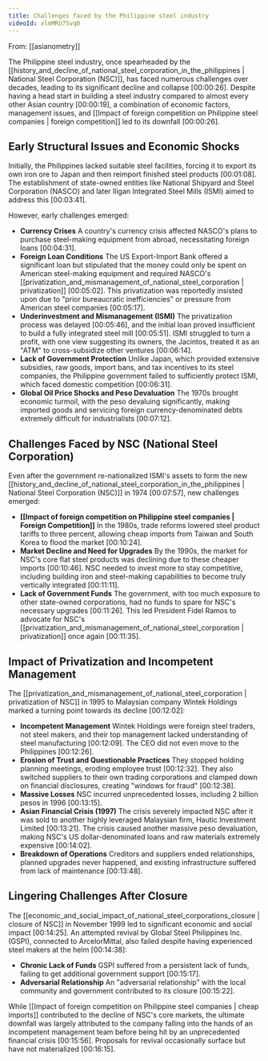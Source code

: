 ```yaml
---
title: Challenges faced by the Philippine steel industry
videoId: xlmMRU7Svq0
---
```


From: [[asianometry]] <br/> 

The Philippine steel industry, once spearheaded by the [[history_and_decline_of_national_steel_corporation_in_the_philippines | National Steel Corporation (NSC)]], has faced numerous challenges over decades, leading to its significant decline and collapse <a class="yt-timestamp" data-t="00:00:26">[00:00:26]</a>. Despite having a head start in building a steel industry compared to almost every other Asian country <a class="yt-timestamp" data-t="00:00:19">[00:00:19]</a>, a combination of economic factors, management issues, and [[Impact of foreign competition on Philippine steel companies | foreign competition]] led to its downfall <a class="yt-timestamp" data-t="00:00:26">[00:00:26]</a>.

## Early Structural Issues and Economic Shocks

Initially, the Philippines lacked suitable steel facilities, forcing it to export its own iron ore to Japan and then reimport finished steel products <a class="yt-timestamp" data-t="00:01:08">[00:01:08]</a>. The establishment of state-owned entities like National Shipyard and Steel Corporation (NASCO) and later Iligan Integrated Steel Mills (ISMI) aimed to address this <a class="yt-timestamp" data-t="00:03:41">[00:03:41]</a>.

However, early challenges emerged:
*   **Currency Crises** A country's currency crisis affected NASCO's plans to purchase steel-making equipment from abroad, necessitating foreign loans <a class="yt-timestamp" data-t="00:04:31">[00:04:31]</a>.
*   **Foreign Loan Conditions** The US Export-Import Bank offered a significant loan but stipulated that the money could only be spent on American steel-making equipment and required NASCO's [[privatization_and_mismanagement_of_national_steel_corporation | privatization]] <a class="yt-timestamp" data-t="00:05:02">[00:05:02]</a>. This privatization was reportedly insisted upon due to "prior bureaucratic inefficiencies" or pressure from American steel companies <a class="yt-timestamp" data-t="00:05:17">[00:05:17]</a>.
*   **Underinvestment and Mismanagement (ISMI)** The privatization process was delayed <a class="yt-timestamp" data-t="00:05:46">[00:05:46]</a>, and the initial loan proved insufficient to build a fully integrated steel mill <a class="yt-timestamp" data-t="00:05:51">[00:05:51]</a>. ISMI struggled to turn a profit, with one view suggesting its owners, the Jacintos, treated it as an "ATM" to cross-subsidize other ventures <a class="yt-timestamp" data-t="00:06:14">[00:06:14]</a>.
*   **Lack of Government Protection** Unlike Japan, which provided extensive subsidies, raw goods, import bans, and tax incentives to its steel companies, the Philippine government failed to sufficiently protect ISMI, which faced domestic competition <a class="yt-timestamp" data-t="00:06:31">[00:06:31]</a>.
*   **Global Oil Price Shocks and Peso Devaluation** The 1970s brought economic turmoil, with the peso devaluing significantly, making imported goods and servicing foreign currency-denominated debts extremely difficult for industrialists <a class="yt-timestamp" data-t="00:07:12">[00:07:12]</a>.

## Challenges Faced by NSC (National Steel Corporation)

Even after the government re-nationalized ISMI's assets to form the new [[history_and_decline_of_national_steel_corporation_in_the_philippines | National Steel Corporation (NSC)]] in 1974 <a class="yt-timestamp" data-t="00:07:57">[00:07:57]</a>, new challenges emerged:
*   **[[Impact of foreign competition on Philippine steel companies | Foreign Competition]]** In the 1980s, trade reforms lowered steel product tariffs to three percent, allowing cheap imports from Taiwan and South Korea to flood the market <a class="yt-timestamp" data-t="00:10:24">[00:10:24]</a>.
*   **Market Decline and Need for Upgrades** By the 1990s, the market for NSC's core flat steel products was declining due to these cheaper imports <a class="yt-timestamp" data-t="00:10:46">[00:10:46]</a>. NSC needed to invest more to stay competitive, including building iron and steel-making capabilities to become truly vertically integrated <a class="yt-timestamp" data-t="00:11:11">[00:11:11]</a>.
*   **Lack of Government Funds** The government, with too much exposure to other state-owned corporations, had no funds to spare for NSC's necessary upgrades <a class="yt-timestamp" data-t="00:11:26">[00:11:26]</a>. This led President Fidel Ramos to advocate for NSC's [[privatization_and_mismanagement_of_national_steel_corporation | privatization]] once again <a class="yt-timestamp" data-t="00:11:35">[00:11:35]</a>.

## Impact of Privatization and Incompetent Management

The [[privatization_and_mismanagement_of_national_steel_corporation | privatization of NSC]] in 1995 to Malaysian company Wintek Holdings marked a turning point towards its decline <a class="yt-timestamp" data-t="00:12:02">[00:12:02]</a>:
*   **Incompetent Management** Wintek Holdings were foreign steel traders, not steel makers, and their top management lacked understanding of steel manufacturing <a class="yt-timestamp" data-t="00:12:09">[00:12:09]</a>. The CEO did not even move to the Philippines <a class="yt-timestamp" data-t="00:12:26">[00:12:26]</a>.
*   **Erosion of Trust and Questionable Practices** They stopped holding planning meetings, eroding employee trust <a class="yt-timestamp" data-t="00:12:32">[00:12:32]</a>. They also switched suppliers to their own trading corporations and clamped down on financial disclosures, creating "windows for fraud" <a class="yt-timestamp" data-t="00:12:38">[00:12:38]</a>.
*   **Massive Losses** NSC incurred unprecedented losses, including 2 billion pesos in 1996 <a class="yt-timestamp" data-t="00:13:15">[00:13:15]</a>.
*   **Asian Financial Crisis (1997)** The crisis severely impacted NSC after it was sold to another highly leveraged Malaysian firm, Hautic Investment Limited <a class="yt-timestamp" data-t="00:13:21">[00:13:21]</a>. The crisis caused another massive peso devaluation, making NSC's US dollar-denominated loans and raw materials extremely expensive <a class="yt-timestamp" data-t="00:14:02">[00:14:02]</a>.
*   **Breakdown of Operations** Creditors and suppliers ended relationships, planned upgrades never happened, and existing infrastructure suffered from lack of maintenance <a class="yt-timestamp" data-t="00:13:48">[00:13:48]</a>.

## Lingering Challenges After Closure

The [[economic_and_social_impact_of_national_steel_corporations_closure | closure of NSC]] in November 1999 led to significant economic and social impact <a class="yt-timestamp" data-t="00:14:25">[00:14:25]</a>. An attempted revival by Global Steel Philippines Inc. (GSPI), connected to ArcelorMittal, also failed despite having experienced steel makers at the helm <a class="yt-timestamp" data-t="00:14:38">[00:14:38]</a>:
*   **Chronic Lack of Funds** GSPI suffered from a persistent lack of funds, failing to get additional government support <a class="yt-timestamp" data-t="00:15:17">[00:15:17]</a>.
*   **Adversarial Relationship** An "adversarial relationship" with the local community and government contributed to its closure <a class="yt-timestamp" data-t="00:15:22">[00:15:22]</a>.

While [[Impact of foreign competition on Philippine steel companies | cheap imports]] contributed to the decline of NSC's core markets, the ultimate downfall was largely attributed to the company falling into the hands of an incompetent management team before being hit by an unprecedented financial crisis <a class="yt-timestamp" data-t="00:15:56">[00:15:56]</a>. Proposals for revival occasionally surface but have not materialized <a class="yt-timestamp" data-t="00:16:15">[00:16:15]</a>.